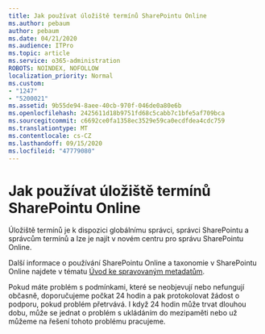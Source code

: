 ```yaml
---
title: Jak používat úložiště termínů SharePointu Online
ms.author: pebaum
author: pebaum
ms.date: 04/21/2020
ms.audience: ITPro
ms.topic: article
ms.service: o365-administration
ROBOTS: NOINDEX, NOFOLLOW
localization_priority: Normal
ms.custom:
- "1247"
- "5200021"
ms.assetid: 9b55de94-8aee-40cb-970f-046de0a80e6b
ms.openlocfilehash: 2425611d18b9751fd68c5cabb7c1bfe5af709bca
ms.sourcegitcommit: c6692ce0fa1358ec3529e59ca0ecdfdea4cdc759
ms.translationtype: MT
ms.contentlocale: cs-CZ
ms.lasthandoff: 09/15/2020
ms.locfileid: "47779080"
---
```

# <a name="how-to-use-the-sharepoint-online-term-store"></a>Jak používat úložiště termínů SharePointu Online

Úložiště termínů je k dispozici globálnímu správci, správci SharePointu a správcům termínů a lze je najít v novém centru pro správu SharePointu Online.
  
Další informace o používání SharePointu Online a taxonomie v SharePointu Online najdete v tématu [Úvod ke spravovaným metadatům](https://go.microsoft.com/fwlink/?linkid=2044674&amp;clcid=0x409).
  
Pokud máte problém s podmínkami, které se neobjevují nebo nefungují občasně, doporučujeme počkat 24 hodin a pak protokolovat žádost o podporu, pokud problém přetrvává. I když 24 hodin může trvat dlouhou dobu, může se jednat o problém s ukládáním do mezipaměti nebo už můžeme na řešení tohoto problému pracujeme.
  